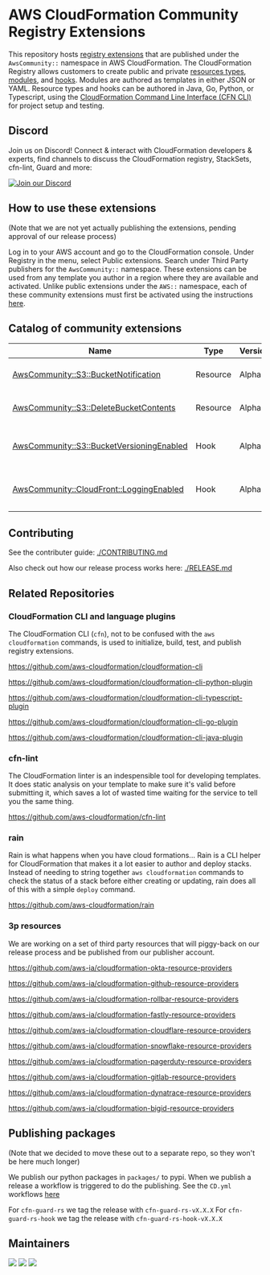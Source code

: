 # AWS CloudFormation Community Registry Extensions

This repository hosts [registry extensions](https://docs.aws.amazon.com/AWSCloudFormation/latest/UserGuide/registry.html)
that are published under the `AwsCommunity::` namespace in AWS CloudFormation.
The CloudFormation Registry allows customers to create public and private
[resources
types](https://docs.aws.amazon.com/cloudformation-cli/latest/userguide/resource-types.html),
[modules](https://docs.aws.amazon.com/cloudformation-cli/latest/userguide/modules.html),
and
[hooks](https://docs.aws.amazon.com/cloudformation-cli/latest/userguide/hooks.html).
Modules are authored as templates in either JSON or YAML. Resource types and
hooks can be authored in Java, Go, Python, or Typescript, using the
[CloudFormation Command Line Interface (CFN
CLI)](https://docs.aws.amazon.com/cloudformation-cli/latest/userguide/what-is-cloudformation-cli.html)
for project setup and testing. 

## Discord

Join us on Discord! Connect & interact with CloudFormation developers &
experts, find channels to discuss the CloudFormation registry, StackSets,
cfn-lint, Guard and more:

[![Join our Discord](https://discordapp.com/api/guilds/981586120448020580/widget.png?style=banner3)](https://discord.gg/9zpd7TTRwq)

## How to use these extensions

(Note that we are not yet actually publishing the extensions, pending approval 
of our release process)

Log in to your AWS account and go to the CloudFormation console. Under Registry
in the menu, select Public extensions. Search under Third Party publishers for
the `AwsCommunity::` namespace. These extensions can be used from any template
you author in a region where they are available and activated. Unlike public
extensions under the `AWS::` namespace, each of these community extensions must
first be activated using the instructions
[here](https://docs.aws.amazon.com/AWSCloudFormation/latest/UserGuide/registry-public.html).

## Catalog of community extensions

|Name|Type|Version|Description|
|----|----|-------|-----------|
|[AwsCommunity::S3::BucketNotification](./resources/S3_BucketNotification)|Resource|Alpha|Configure bucket notifications|
|[AwsCommunity::S3::DeleteBucketContents](./resources/S3_DeleteBucketContents)|Resource|Alpha|Delete all objects in a bucket|
|[AwsCommunity::S3::BucketVersioningEnabled](./hooks/S3_BucketVersioningEnabled)|Hook|Alpha|Validate that an AWS::S3::Bucket has versioning enabled|
|[AwsCommunity::CloudFront::LoggingEnabled](./hooks/CloudFront_LoggingEnabled)|Hook|Alpha|Validate that a CloudFront distribution has logging enabled|

## Contributing

See the contributer guide: [./CONTRIBUTING.md](CONTRIBUTING.md)

Also check out how our release process works here: [./RELEASE.md](RELEASE.md)

## Related Repositories

### CloudFormation CLI and language plugins

The CloudFormation CLI (`cfn`), not to be confused with the `aws
cloudformation` commands, is used to initialize, build, test, and publish
registry extensions.

https://github.com/aws-cloudformation/cloudformation-cli

https://github.com/aws-cloudformation/cloudformation-cli-python-plugin

https://github.com/aws-cloudformation/cloudformation-cli-typescript-plugin

https://github.com/aws-cloudformation/cloudformation-cli-go-plugin

https://github.com/aws-cloudformation/cloudformation-cli-java-plugin

### cfn-lint

The CloudFormation linter is an indespensible tool for developing templates. It
does static analysis on your template to make sure it's valid before submitting
it, which saves a lot of wasted time waiting for the service to tell you the
same thing.

https://github.com/aws-cloudformation/cfn-lint

### rain

Rain is what happens when you have cloud formations... Rain is a CLI helper for
CloudFormation that makes it a lot easier to author and deploy stacks. Instead
of needing to string together `aws cloudformation` commands to check the status
of a stack before either creating or updating, rain does all of this with a
simple `deploy` command.

https://github.com/aws-cloudformation/rain

### 3p resources

We are working on a set of third party resources that will piggy-back on our release process and be published from our publisher account.

https://github.com/aws-ia/cloudformation-okta-resource-providers

https://github.com/aws-ia/cloudformation-github-resource-providers

https://github.com/aws-ia/cloudformation-rollbar-resource-providers

https://github.com/aws-ia/cloudformation-fastly-resource-providers

https://github.com/aws-ia/cloudformation-cloudflare-resource-providers

https://github.com/aws-ia/cloudformation-snowflake-resource-providers

https://github.com/aws-ia/cloudformation-pagerduty-resource-providers

https://github.com/aws-ia/cloudformation-gitlab-resource-providers

https://github.com/aws-ia/cloudformation-dynatrace-resource-providers

https://github.com/aws-ia/cloudformation-bigid-resource-providers


## Publishing packages

(Note that we decided to move these out to a separate repo, so they won't be here much longer)

We publish our python packages in `packages/` to pypi. When we publish a release a workflow is triggered to do the publishing. See the `CD.yml` workflows [here](./github/workflows)

For `cfn-guard-rs` we tag the release with `cfn-guard-rs-vX.X.X`
For `cfn-guard-rs-hook` we tag the release with `cfn-guard-rs-hook-vX.X.X`

## Maintainers

[![](https://github.com/ericzbeard.png?size=50)](https://github.com/ericzbeard)
[![](https://github.com/kddejong.png?size=50)](https://github.com/kddejong)
[![](https://github.com/mmaeng.png?size=50)](https://github.com/mmaeng)

